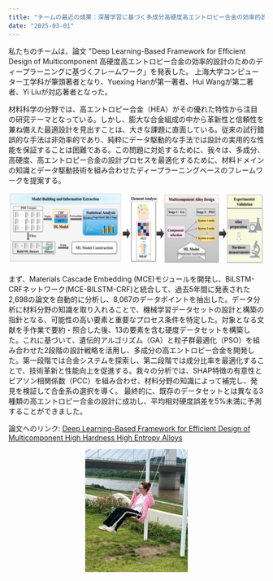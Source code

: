 ```yaml
---
title: "チームの最近の成果：深層学習に基づく多成分高硬度高エントロピー合金の効率的設計フレームワーク"
date: "2025-03-01"
---
```


私たちのチームは、論文 "Deep Learning-Based Framework for Efficient Design of Multicomponent 高硬度高エントロピー合金の効率的設計のためのディープラーニングに基づくフレームワーク」を発表した。 上海大学コンピューター工学科が筆頭著者となり、Yuexing Hanが第一著者、Hui Wangが第二著者、Yi Liuが対応著者となった。

材料科学の分野では、高エントロピー合金（HEA）がその優れた特性から注目の研究テーマとなっている。しかし、膨大な合金組成の中から革新性と信頼性を兼ね備えた最適設計を見出すことは、大きな課題に直面している。従来の試行錯誤的な手法は非効率的であり、純粋にデータ駆動的な手法では設計の実用的な性能を保証することは困難である。この問題に対処するために、我々は、多成分、高硬度、高エントロピー合金の設計プロセスを最適化するために、材料ドメインの知識とデータ駆動技術を組み合わせたディープラーニングベースのフレームワークを提案する。

<p align="center">
  <img src="/images/indexPic/2025/wh_Paper.png" />
</p> 

まず、Materials Cascade Embedding (MCE)モジュールを開発し、BiLSTM-CRFネットワーク(MCE-BILSTM-CRF)と統合して、過去5年間に発表された2,698の論文を自動的に分析し、8,067のデータポイントを抽出した。データ分析に材料分野の知識を取り入れることで、機械学習データセットの設計と構築の指針となる、可能性の高い要素と重要なプロセス条件を特定した。対象となる文献を手作業で要約・照合した後、13の要素を含む硬度データセットを構築した。これに基づいて、遺伝的アルゴリズム（GA）と粒子群最適化（PSO）を組み合わせた2段階の設計戦略を活用し、多成分の高エントロピー合金を開発した。第一段階では合金システムを探索し、第二段階では成分比率を最適化することで、技術革新と性能向上を促進する。我々の分析では、SHAP特徴の有意性とピアソン相関係数（PCC）を組み合わせ、材料分野の知識によって補完し、発見を検証して合金系の選択を導く。 最終的に、既存のデータセットとは異なる3種類の高エントロピー合金の設計に成功し、平均相対硬度誤差を5%未満に予測することができました。

論文へのリンク: [Deep Learning-Based Framework for Efficient Design of Multicomponent High Hardness High Entropy Alloys](https://doi.org/10.1021/acsami.4c23010)


<p align="center">
  <img src="/images/indexPic/2025/wh.png" style="width:40%" />
</p> 